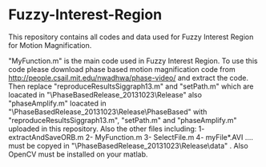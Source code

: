 # Fuzzy-Interest-Region
This repository contains all codes and data used for Fuzzy Interest Region for Motion Magnification.

"MyFunction.m" is the main code used in Fuzzy Interest Region. To use this code please download phase based motion magnification code from http://people.csail.mit.edu/nwadhwa/phase-video/ and extract the code. Then replace "reproduceResultsSiggraph13.m" and "setPath.m" which are loacated in "\PhaseBasedRelease_20131023\Release" also "phaseAmplify.m" loacated in "\PhaseBasedRelease_20131023\Release\PhaseBased" with "reproduceResultsSiggraph13.m", "setPath.m" and "phaseAmplify.m" uploaded in this repository. 
Also the other files including:
1- extractAndSaveORB.m
2- MyFunction.m
3- SelectFile.m
4- myFile*.AVI
....
must be copyed in "\PhaseBasedRelease_20131023\Release\data" . Also OpenCV must be installed on your matlab.



